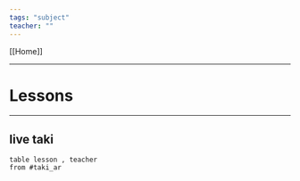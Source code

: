 ```yaml
---
tags: "subject"
teacher: ""
---
```

[[Home]]

---
# Lessons
---
## live taki
```dataview
table lesson , teacher
from #taki_ar
```
